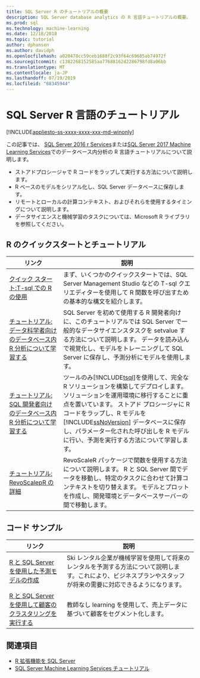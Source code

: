 ```yaml
---
title: SQL Server R のチュートリアルの概要
description: SQL Server database analytics の R 言語チュートリアルの概要。
ms.prod: sql
ms.technology: machine-learning
ms.date: 12/18/2018
ms.topic: tutorial
author: dphansen
ms.author: davidph
ms.openlocfilehash: a020478cc59ceb1688f2c93f64c69685ab74972f
ms.sourcegitcommit: c1382268152585aa77688162d2286798fd8a06bb
ms.translationtype: MT
ms.contentlocale: ja-JP
ms.lasthandoff: 07/19/2019
ms.locfileid: "68345944"
---
```

# <a name="sql-server-r-language-tutorials"></a>SQL Server R 言語のチュートリアル
[!INCLUDE[appliesto-ss-xxxx-xxxx-xxx-md-winonly](../../includes/appliesto-ss-xxxx-xxxx-xxx-md-winonly.md)]

この記事では、 [SQL Server 2016 r Services](../install/sql-r-services-windows-install.md)または[SQL Server 2017 Machine Learning Services](../install/sql-machine-learning-services-windows-install.md)でのデータベース内分析の R 言語チュートリアルについて説明します。

+ ストアドプロシージャで R コードをラップして実行する方法について説明します。
+ R ベースのモデルをシリアル化し、SQL Server データベースに保存します。
+ リモートとローカルの計算コンテキスト、およびそれらを使用するタイミングについて説明します。
+ データサイエンスと機械学習のタスクについては、Microsoft R ライブラリを参照してください。

<a name="bkmk_sqltutorials"></a>

## <a name="r-quickstarts-and-tutorials"></a>R のクイックスタートとチュートリアル

| リンク | 説明 |
|------|-------------|
| [クイック スタート:T-sql での R の使用](rtsql-using-r-code-in-transact-sql-quickstart.md) | まず、いくつかのクイックスタートでは、SQL Server Management Studio などの T-sql クエリエディターを使用して R 関数を呼び出すための基本的な構文を紹介します。 |
| [チュートリアル: データ科学者向けのデータベース内 R 分析について学習する](../tutorials/walkthrough-data-science-end-to-end-walkthrough.md) | SQL Server を初めて使用する R 開発者向けに、このチュートリアルでは SQL Server で一般的なデータサイエンスタスクを setvalue する方法について説明します。 データを読み込んで視覚化し、モデルをトレーニングして SQL Server に保存し、予測分析にモデルを使用します。 |
| [チュートリアル: SQL 開発者向けのデータベース内 R 分析について学習する](../tutorials/sqldev-in-database-r-for-sql-developers.md) | ツールのみ[!INCLUDE[tsql](../../includes/tsql-md.md)]を使用して、完全な R ソリューションを構築してデプロイします。 ソリューションを運用環境に移行することに重点を置いています。 ストアド プロシージャに R コードをラップし、R モデルを [!INCLUDE[ssNoVersion](../../includes/ssnoversion-md.md)] データベースに保存し、パラメーター化された呼び出しを R モデルに行い、予測を実行する方法について学習します。 |
| [チュートリアル: RevoScalepR の詳細](deepdive-data-science-deep-dive-using-the-revoscaler-packages.md) | RevoScaleR パッケージで関数を使用する方法について説明します。 R と SQL Server 間でデータを移動し、特定のタスクに合わせて計算コンテキストを切り替えます。 モデルとプロットを作成し、開発環境とデータベースサーバーの間で移動します。 |

<a name ="bkmk_samples"></a>

## <a name="code-samples"></a>コード サンプル

| リンク | 説明 |
|------|-------------|
| [R と SQL Server を使用した予測モデルの作成](https://microsoft.github.io/sql-ml-tutorials/R/rentalprediction) | Ski レンタル企業が機械学習を使用して将来のレンタルを予測する方法について説明します。これにより、ビジネスプランやスタッフが将来の需要に対応できるようになります。 |
| [R と SQL Server を使用して顧客のクラスタリングを実行する](https://microsoft.github.io/sql-ml-tutorials/R/customerclustering/) | 教師なし learning を使用して、売上データに基づいて顧客をセグメント化します。 |

## <a name="see-also"></a>関連項目

+ [R 拡張機能を SQL Server](../concepts/extension-r.md)
+ [SQL Server Machine Learning Services チュートリアル](machine-learning-services-tutorials.md)

